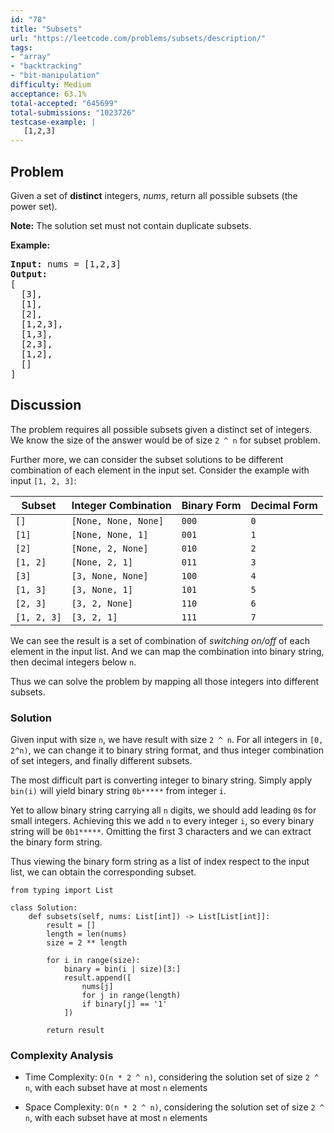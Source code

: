 ```yaml
---
id: "78"
title: "Subsets"
url: "https://leetcode.com/problems/subsets/description/"
tags:
- "array"
- "backtracking"
- "bit-manipulation"
difficulty: Medium
acceptance: 63.1%
total-accepted: "645699"
total-submissions: "1023726"
testcase-example: |
   [1,2,3]
---
```


## Problem

<p>Given a set of <strong>distinct</strong> integers, <em>nums</em>, return all possible subsets (the power set).</p>

<p><strong>Note:</strong> The solution set must not contain duplicate subsets.</p>

<p><strong>Example:</strong></p>

<pre>
<strong>Input:</strong> nums = [1,2,3]
<strong>Output:</strong>
[
  [3],
&nbsp; [1],
&nbsp; [2],
&nbsp; [1,2,3],
&nbsp; [1,3],
&nbsp; [2,3],
&nbsp; [1,2],
&nbsp; []
]</pre>

## Discussion

The problem requires all possible subsets given a distinct set of integers.
We know the size of the answer would be of size `2 ^ n` for subset problem.

Further more, we can consider the subset solutions to be different combination
of each element in the input set. Consider the example with input `[1, 2, 3]`:

|      Subset |  Integer Combination | Binary Form | Decimal Form |
| ----------- | -------------------- | ----------- | ------------ |
|        `[]` | `[None, None, None]` |       `000` |          `0` |
|       `[1]` |    `[None, None, 1]` |       `001` |          `1` |
|       `[2]` |    `[None, 2, None]` |       `010` |          `2` |
|    `[1, 2]` |       `[None, 2, 1]` |       `011` |          `3` |
|       `[3]` |    `[3, None, None]` |       `100` |          `4` |
|    `[1, 3]` |       `[3, None, 1]` |       `101` |          `5` |
|    `[2, 3]` |       `[3, 2, None]` |       `110` |          `6` |
| `[1, 2, 3]` |          `[3, 2, 1]` |       `111` |          `7` |

We can see the result is a set of combination of *switching on/off* of each
element in the input list. And we can map the combination into binary string,
then decimal integers below `n`.

Thus we can solve the problem by mapping all those integers into different
subsets.

### Solution

Given input with size `n`, we have result with size `2 ^ n`.
For all integers in `[0, 2^n)`, we can change it to binary string format, and
thus integer combination of set integers, and finally different subsets.

The most difficult part is converting integer to binary string.
Simply apply `bin(i)` will yield binary string `0b*****` from integer `i`.

Yet to allow binary string carrying all `n` digits, we should add leading `0`s
for small integers. Achieving this we add `n` to every integer `i`, so every
binary string will be `0b1*****`. Omitting the first 3 characters and we can
extract the binary form string.

Thus viewing the binary form string as a list of index respect to the input
list, we can obtain the corresponding subset.

```py3
from typing import List

class Solution:
    def subsets(self, nums: List[int]) -> List[List[int]]:
        result = []
        length = len(nums)
        size = 2 ** length

        for i in range(size):
            binary = bin(i | size)[3:]
            result.append([
                nums[j]
                for j in range(length)
                if binary[j] == '1'
            ])

        return result
```

### Complexity Analysis

- Time Complexity: `O(n * 2 ^ n)`, considering the solution set of size
  `2 ^ n`, with each subset have at most `n` elements

- Space Complexity: `O(n * 2 ^ n)`, considering the solution set of size
  `2 ^ n`, with each subset have at most `n` elements
